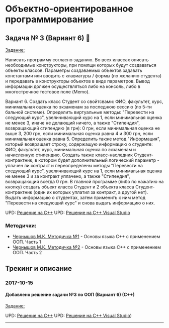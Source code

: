# Объектно-ориентированное программирование

## Задача № 3 (Вариант 6) :see_no_evil:

[Задание:](./OOP/lab03z/%D0%97%D0%B0%D0%B4%D0%B0%D0%BD%D0%B8%D0%B503.txt)

Написать программу согласно заданию. Во всех классах описать необходимые конструкторы, при помлщи которых будут создаваться объекты классов. Параметры создаваемых объектов задавать константами или вводить с клавиатуры / формы (по желанию студента) и передавать в конструкторы объектов в виде параметров. Вывод информации должен осуществляться либо на консоль, либо в многострочное тестовое поле (Memo).

Вариант 6. Создать класс Студент со свойтсвами: ФИО, факультет, курс, минимальная оценка по экзаменам за последнюю сессию (по 5-ти бальной системе). Определить виртуальные методы: "Перевести на следующий курс", увеличивающий курс на 1, если минимальная оценка не менее 3, иначе не делающий ничего, а также "Стипендия", возвращающий стипендию (в грн): 0 грн, если минимальная оценка не выше 3, 200 грн, если минимальная оценка равна 4 и 300 грн, если минимальная оценка равна 5.
Определить также метод "Информация", который возвращает строку, содержащую информацию о студенте: ФИО, факультет, курс, минимальная оценка по экзаменам и начисленную стипендию.
Создать также класс-наследник Студент-контрактник, в котором будет дополнительный логический параметр - уплачен ли контракт и переопределены методы "Перевести на следующий курс", увеличивающий курс на 1, если минимальная оценка не менее 3 и за контракт уплачено, а также "Стипендия", возвращающий всегда 0 грн.
В главной программе (либо по нажатию на кнопку) создать объект класса Студент и 2 объекта класса Студент-контрактник (один их которых уплатил за контракт, а другой нет). Выдать информацию о студентах, затем применить к ним метод "Перевести на следующий курс" и снова выдать информацию о них.

UPD: [Решение на С++](./OOP/lab03z/c%2B%2B/main.cpp)
UPD: [Решение на С++ Visual Studio](./OOP/lab03z/c%2B%2BVS)

### Методички:
- [Чернышов М.К. Методичка №1](https://cloud.mail.ru/public/MHuZ/KoQVWrJGw) - Основы языка C++ с применением ООП. Часть 1
- [Чернышов М.К. Методичка №2](https://cloud.mail.ru/public/4oma/9qFewBLvP) - Основы языка C++ с применением ООП. Часть 2

## Трекинг и описание


### 2017-10-15
#### Добавлено решение задачи №3 по ООП (Вариант 6) (С++)
[Задание:](./OOP/lab03z/%D0%97%D0%B0%D0%B4%D0%B0%D0%BD%D0%B8%D0%B503.txt)

UPD: [Решение на С++](./OOP/lab03z/c%2B%2B/main.cpp)
UPD: [Решение на С++ Visual Studio](./OOP/lab03z/c%2B%2BVS))

-------